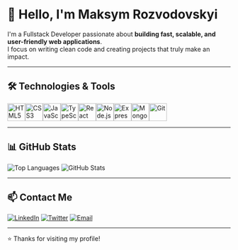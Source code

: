 # 👋 Hello, I'm Maksym Rozvodovskyi

I'm a Fullstack Developer passionate about **building fast, scalable, and user-friendly web applications**.  
I focus on writing clean code and creating projects that truly make an impact.  

---

## 🛠 Technologies & Tools

<img src="https://cdn.jsdelivr.net/gh/devicons/devicon/icons/html5/html5-original.svg" alt="HTML5" width="40" height="40"/><img src="https://cdn.jsdelivr.net/gh/devicons/devicon/icons/css3/css3-original.svg" alt="CSS3" width="40" height="40"/><img src="https://cdn.jsdelivr.net/gh/devicons/devicon/icons/javascript/javascript-original.svg" alt="JavaScript" width="40" height="40"/><img src="https://cdn.jsdelivr.net/gh/devicons/devicon/icons/typescript/typescript-original.svg" alt="TypeScript" width="40" height="40"/><img src="https://cdn.jsdelivr.net/gh/devicons/devicon/icons/react/react-original.svg" alt="React" width="40" height="40"/><img src="https://cdn.jsdelivr.net/gh/devicons/devicon/icons/nodejs/nodejs-original.svg" alt="Node.js" width="40" height="40"/><img src="https://cdn.jsdelivr.net/gh/devicons/devicon/icons/express/express-original.svg" alt="Express" width="40" height="40"/><img src="https://cdn.jsdelivr.net/gh/devicons/devicon/icons/mongodb/mongodb-original.svg" alt="MongoDB" width="40" height="40"/><img src="https://cdn.jsdelivr.net/gh/devicons/devicon/icons/git/git-original.svg" alt="Git" width="40" height="40"/>

---

## 📊 GitHub Stats

![Top Languages](https://github-readme-stats.vercel.app/api/top-langs/?username=maksymrozvodovskyi&layout=compact&theme=tokyonight)
![GitHub Stats](https://github-readme-stats.vercel.app/api?username=maksymrozvodovskyi&show_icons=true&theme=tokyonight)

---

## 📫 Contact Me

[![LinkedIn](https://img.shields.io/badge/LinkedIn-0A66C2?style=for-the-badge&logo=linkedin&logoColor=white)](https://www.linkedin.com/in/YOUR_LINKEDIN/)
[![Twitter](https://img.shields.io/badge/Twitter-1DA1F2?style=for-the-badge&logo=twitter&logoColor=white)](https://twitter.com/YOUR_TWITTER)
[![Email](https://img.shields.io/badge/Email-D14836?style=for-the-badge&logo=gmail&logoColor=white)](mailto:YOUR_EMAIL@example.com)

---

⭐ Thanks for visiting my profile!
